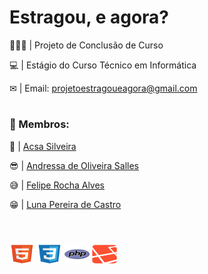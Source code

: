 <h1>Estragou, e agora?</h1>

👩🏻‍🎓 | Projeto de Conclusão de Curso

💻 | Estágio do Curso Técnico em Informática

✉ | Email: projetoestragoueagora@gmail.com

#


<h3>🥇 Membros:</h3>

🥰 | <a href="https://github.com/acsasilveira">Acsa Silveira</a>

😎 | <a href="https://github.com/andressa0102">Andressa de Oliveira Salles</a>

😅 | <a href="https://github.com/feliperalves">Felipe Rocha Alves</a>

😁 | <a href="https://github.com/LunaCastro">Luna Pereira de Castro</a>


#

<div style="display: inline_block"><br>        
  <img align="center" alt="HTML" height="30" width="40" src="https://github.com/devicons/devicon/blob/1119b9f84c0290e0f0b38982099a2bd027a48bf1/icons/html5/html5-original.svg" />
  <img align="center" alt="CSS" height="30" width="40" src="https://github.com/devicons/devicon/blob/1119b9f84c0290e0f0b38982099a2bd027a48bf1/icons/css3/css3-original.svg" />
  <img align="center" alt="PHP" height="30" width="40" src="https://github.com/devicons/devicon/blob/1119b9f84c0290e0f0b38982099a2bd027a48bf1/icons/php/php-original.svg" />
  <img align="center" alt="Laravel" height="30" width="40" src="https://github.com/devicons/devicon/blob/1119b9f84c0290e0f0b38982099a2bd027a48bf1/icons/laravel/laravel-plain.svg" />
  
</div>
